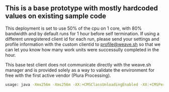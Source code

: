 ## This is a base prototype with mostly hardcoded values on existing sample code

This deployment is set to use 50% of the cpu on 1 core, with 80% bandwidth and by default runs for 1 hour before self termination.
If using a different unregistered client id for each run, please send your settings and profile information with the custom clientid to profile@weave.sh so that we can let you know how many work units were successully completed in the hour.   

This base test client does not communicate directly with the weave.sh manager and is provided solely as a way to validate the environment for free with the first active vendor (Plura Processing).

```bash
usage: java -Xmx256m -Xms256m -XX:+CMSClassUnloadingEnabled -XX:+CMSPermGenSweepingEnabled weave.Fiber_Weave_1c5b8t1hr example-clientId-101112-2250

```
